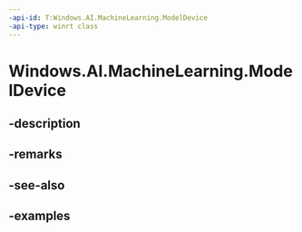 ```yaml
---
-api-id: T:Windows.AI.MachineLearning.ModelDevice
-api-type: winrt class
---
```


<!-- Class syntax.
public class ModelDevice : IClosable
-->

# Windows.AI.MachineLearning.ModelDevice

## -description

## -remarks

## -see-also

## -examples

